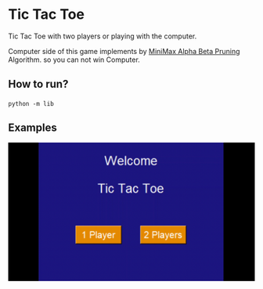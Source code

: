 # Tic Tac Toe
Tic Tac Toe with two players or playing with the computer.


Computer side of this game implements by [MiniMax Alpha Beta Pruning](https://de.wikipedia.org/wiki/Alpha-Beta-Suche) Algorithm.
so you can not win Computer.

## How to run?
<code>python -m lib</code>

## Examples
![sample](sample.gif)
